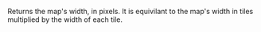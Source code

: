 Returns the map's width, in pixels. It is equivilant to the map's width in tiles multiplied by the width of each tile.
